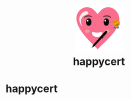 <h1>
<p align="center">
  <img src="https://github.com/risal098/happycert/blob/main/source/android-chrome-512x512.png" alt="Logo" width="128">
  <br>happycert
</h1>

# happycert
